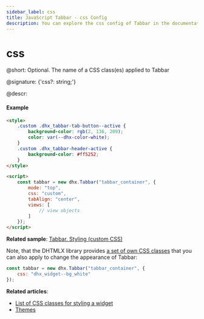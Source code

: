 ```yaml
---
sidebar_label: css
title: JavaScript Tabbar - css Config 
description: You can explore the css config of Tabbar in the documentation of the DHTMLX JavaScript UI library. Browse developer guides and API reference, try out code examples and live demos, and download a free 30-day evaluation version of DHTMLX Suite.
---
```


# css

@short: Optional. The name of a CSS class(es) applied to Tabbar

@signature: {'css?: string;'}

@descr:
#### Example

~~~html
<style>
    .custom .dhx_tabbar-tab-button--active {
        background-color: rgb(2, 136, 209);
        color: var(--dhx-color-white);
    }
    .custom .dhx_tabbar-header-active {
        background-color: #ff5252;
    }
</style>

<script>
    const tabbar = new dhx.Tabbar("tabbar_container", {
        mode: "top",
        css: "custom",
        tabAlign: "center",
        views: [
            // view objects
        ]
    });
</script>
~~~

**Related sample**: [Tabbar. Styling (custom CSS)](https://snippet.dhtmlx.com/47en9f0a)

Note, that the DHTMLX library provides [a set of own CSS classes](helpers/base_elements.md#list-of-css-classes-for-styling-a-widget) that you can also apply to change the appearance of Tabbar:

~~~js
const tabbar = new dhx.Tabbar("tabbar_container", {
    css: "dhx_widget--bg_white"
});
~~~

**Related articles**: 
- [List of CSS classes for styling a widget](helpers/base_elements.md#list-of-css-classes-for-styling-a-widget)
- [Themes](themes.md)
